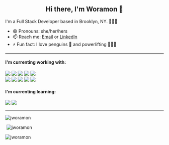 <h2 align="center"> Hi there, I'm Woramon 👋 </h2>

<p>I'm a Full Stack Developer based in Brooklyn, NY. 👩🏻‍💻 </p>
<ul>
  <li> 😄 Pronouns: she/her/hers </li>
  <li> 📫 Reach me: 
    <a href=mailto:jworamon@gmail.com>Email</a>
    <span>or</span>
    <a href=https://www.linkedin.com/in/woramon-jamjod>LinkedIn</a>
  </li>
  <li> ⚡ Fun fact: I love penguins 🐧 and powerlifting 🏋🏻‍♀️
</ul>

<hr>

<h4>I'm currenting working with:</h4>
<span>
  <img src=https://img.shields.io/badge/JavaScript-323330?style=for-the-badge&logo=javascript&logoColor=F7DF1E />
  <img src=https://img.shields.io/badge/Node.js-339933?style=for-the-badge&logo=nodedotjs&logoColor=white />
  <img src=https://img.shields.io/badge/React-20232A?style=for-the-badge&logo=react&logoColor=61DAFB />
  <img src=https://img.shields.io/badge/Redux-593D88?style=for-the-badge&logo=redux&logoColor=white />
  <img src=https://img.shields.io/badge/Express.js-000000?style=for-the-badge&logo=express&logoColor=white />
</span>
<br>
<span>
  <img src=https://img.shields.io/badge/Sequelize-52B0E7?style=for-the-badge&logo=Sequelize&logoColor=white />
  <img src=https://img.shields.io/badge/PostgreSQL-316192?style=for-the-badge&logo=postgresql&logoColor=white />
  <img src=https://img.shields.io/badge/HTML5-E34F26?style=for-the-badge&logo=html5&logoColor=white />
  <img src=https://img.shields.io/badge/CSS3-1572B6?style=for-the-badge&logo=css3&logoColor=white />
  <img src=https://img.shields.io/badge/GIT-E44C30?style=for-the-badge&logo=git&logoColor=white />
</span>

<br>

<h4>I'm currenting learning:</h4>
<span>
  <img src=https://img.shields.io/badge/TypeScript-007ACC?style=for-the-badge&logo=typescript&logoColor=white />
  <img src=https://img.shields.io/badge/GraphQl-E10098?style=for-the-badge&logo=graphql&logoColor=white />
</span>

<hr>

<p><img src="https://github-readme-stats.vercel.app/api/top-langs?username=jworamon&show_icons=true&locale=en&layout=compact" alt="jworamon" /></p>

<p>&nbsp;<img src="https://github-readme-stats.vercel.app/api?username=jworamon&show_icons=true&locale=en" alt="jworamon" /></p>

<p><img src="https://github-readme-streak-stats.herokuapp.com/?user=jworamon&" alt="jworamon" /></p>
